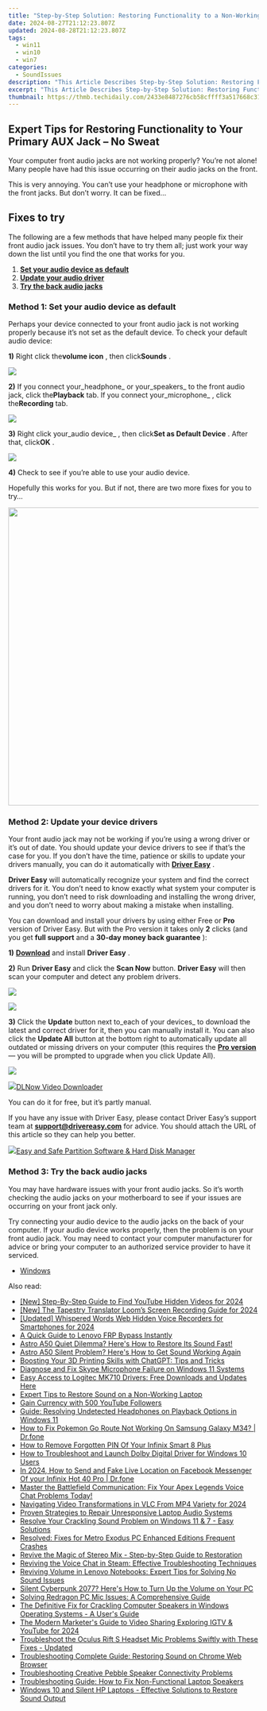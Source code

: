 ```yaml
---
title: "Step-by-Step Solution: Restoring Functionality to a Non-Working Razer BlackShark V2 Mic"
date: 2024-08-27T21:12:23.807Z
updated: 2024-08-28T21:12:23.807Z
tags:
  - win11
  - win10
  - win7
categories:
  - SoundIssues
description: "This Article Describes Step-by-Step Solution: Restoring Functionality to a Non-Working Razer BlackShark V2 Mic"
excerpt: "This Article Describes Step-by-Step Solution: Restoring Functionality to a Non-Working Razer BlackShark V2 Mic"
thumbnail: https://thmb.techidaily.com/2433e8487276cb58cffff3a517668c314cffea5887d41e0c1ef577cb2cf34c4d.jpg
---
```


## Expert Tips for Restoring Functionality to Your Primary AUX Jack – No Sweat

Your computer front audio jacks are not working properly? You’re not alone! Many people have had this issue occurring on their audio jacks on the front.

 This is very annoying. You can’t use your headphone or microphone with the front jacks. But don’t worry. It can be fixed…

## Fixes to try

 The following are a few methods that have helped many people fix their front audio jack issues. You don’t have to try them all; just work your way down the list until you find the one that works for you.

1. [**Set your audio device as default**](https://tools.techidaily.com/drivereasy/download/)
2. [**Update your audio driver**](https://tools.techidaily.com/drivereasy/download/)
3. [**Try the back audio jacks**](https://tools.techidaily.com/drivereasy/download/)

### Method 1: Set your audio device as default

 Perhaps your device connected to your front audio jack is not working properly because it’s not set as the default device. To check your default audio device:

**1)** Right click the**volume icon** , then click**Sounds** .

![](https://images.drivereasy.com/wp-content/uploads/2018/06/img_5b348985cac7a.jpg)

**2)** If you connect your_headphone_ or your_speakers_ to the front audio jack, click the**Playback** tab. If you connect your_microphone_ , click the**Recording** tab.

![](https://images.drivereasy.com/wp-content/uploads/2018/06/img_5b348efb28884.jpg)

**3)** Right click your_audio device_ , then click**Set as Default Device** . After that, click**OK** .

![](https://images.drivereasy.com/wp-content/uploads/2018/06/img_5b34902f6d664.jpg)

**4)** Check to see if you’re able to use your audio device.

 Hopefully this works for you. But if not, there are two more fixes for you to try…

<!-- affiliate ads begin -->
<a href="https://appsumo.8odi.net/c/5597632/2068411/7443" target="_top" id="2068411"><img src="//a.impactradius-go.com/display-ad/7443-2068411" border="0" alt="" width="1200" height="600"/></a><img height="0" width="0" src="https://appsumo.8odi.net/i/5597632/2068411/7443" style="position:absolute;visibility:hidden;" border="0" />
<!-- affiliate ads end -->
### Method 2: Update your device drivers

 Your front audio jack may not be working if you’re using a wrong driver or it’s out of date. You should update your device drivers to see if that’s the case for you. If you don’t have the time, patience or skills to update your drivers manually, you can do it automatically with [**Driver Easy**](https://tools.techidaily.com/drivereasy/download/) .

**Driver Easy**  will automatically recognize your system and find the correct drivers for it. You don’t need to know exactly what system your computer is running, you don’t need to risk downloading and installing the wrong driver, and you don’t need to worry about making a mistake when installing.

 You can download and install your drivers by using either Free or **Pro**  version of Driver Easy. But with the Pro version it takes only **2**  clicks (and you get **full support** and a **30-day money back guarantee** ):

**1)** [**Download**](https://tools.techidaily.com/drivereasy/download/) and install **Driver Easy** .

**2)** Run **Driver Easy** and click the **Scan Now** button. **Driver Easy**  will then scan your computer and detect any problem drivers.

![](https://images.drivereasy.com/wp-content/uploads/2018/06/img_5b344dbcb3a78.jpg)

<!-- affiliate ads begin -->
<a href="https://secure.2checkout.com/order/checkout.php?PRODS=3851691&QTY=1&AFFILIATE=108875&CART=1"><img src="http://www.aiseesoft.com/avangate/30p/banner.jpg" border="0"></a>
<!-- affiliate ads end -->
**3)**  Click the **Update**  button next to_each of your devices_ to download the latest and correct driver for it, then you can manually install it. You can also click the **Update All**  button at the bottom right to automatically update all outdated or missing drivers on your computer (this requires the **[Pro version](https://tools.techidaily.com/drivereasy/download/)**  — you will be prompted to upgrade when you click Update All).

![](https://images.drivereasy.com/wp-content/uploads/2018/06/img_5b3494ff64802.jpg)

<!-- affiliate ads begin -->
<a href="https://secure.2checkout.com/order/checkout.php?PRODS=4712430&QTY=1&AFFILIATE=108875&CART=1"><img src="https://secure.avangate.com/images/merchant/c404a5adbf90e09631678b13b05d9d7a/products/dlnow_256.png" border="0">DLNow Video Downloader</a>
<!-- affiliate ads end -->
 You can do it for free, but it’s partly manual.

 If you have any issue with Driver Easy, please contact Driver Easy’s support team at **[support@drivereasy.com](https://tools.techidaily.com/drivereasy/download/)**  for advice. You should attach the URL of this article so they can help you better.

<!-- affiliate ads begin -->
<a href="https://secure.2checkout.com/order/checkout.php?PRODS=22741618&QTY=1&AFFILIATE=108875&CART=1"><img src="https://www.diskpart.com/resource/images/index/dp-index-img-banner-people@2x.png" border="0">Easy and Safe Partition Software & Hard Disk Manager</a>
<!-- affiliate ads end -->
### Method 3: Try the back audio jacks

 You may have hardware issues with your front audio jacks. So it’s worth checking the audio jacks on your motherboard to see if your issues are occurring on your front jack only.

 Try connecting your audio device to the audio jacks on the back of your computer. If your audio device works properly, then the problem is on your front audio jack. You may need to contact your computer manufacturer for advice or bring your computer to an authorized service provider to have it serviced.

* [Windows](https://tools.techidaily.com/drivereasy/download/)

<ins class="adsbygoogle"
     style="display:block"
     data-ad-format="autorelaxed"
     data-ad-client="ca-pub-7571918770474297"
     data-ad-slot="1223367746"></ins>



<ins class="adsbygoogle"
     style="display:block"
     data-ad-client="ca-pub-7571918770474297"
     data-ad-slot="8358498916"
     data-ad-format="auto"
     data-full-width-responsive="true"></ins>

<span class="atpl-alsoreadstyle">Also read:</span>
<div><ul>
<li><a href="https://youtube-data.techidaily.com/tep-by-step-guide-to-find-youtube-hidden-videos-for-2024/"><u>[New] Step-By-Step Guide to Find YouTube Hidden Videos for 2024</u></a></li>
<li><a href="https://screen-video-capture.techidaily.com/new-the-tapestry-translator-looms-screen-recording-guide-for-2024/"><u>[New] The Tapestry Translator  Loom’s Screen Recording Guide for 2024</u></a></li>
<li><a href="https://remote-screen-capture.techidaily.com/updated-whispered-words-web-hidden-voice-recorders-for-smartphones-for-2024/"><u>[Updated] Whispered Words Web  Hidden Voice Recorders for Smartphones for 2024</u></a></li>
<li><a href="https://android-frp.techidaily.com/a-quick-guide-to-lenovo-frp-bypass-instantly-by-drfone-android/"><u>A Quick Guide to Lenovo FRP Bypass Instantly</u></a></li>
<li><a href="https://sound-issues.techidaily.com/astro-a50-quiet-dilemma-heres-how-to-restore-its-sound-fast/"><u>Astro A50 Quiet Dilemma? Here's How to Restore Its Sound Fast!</u></a></li>
<li><a href="https://sound-issues.techidaily.com/1723015523953-astro-a50-silent-problem-heres-how-to-get-sound-working-again/"><u>Astro A50 Silent Problem? Here's How to Get Sound Working Again</u></a></li>
<li><a href="https://tech-revival.techidaily.com/boosting-your-3d-printing-skills-with-chatgpt-tips-and-tricks/"><u>Boosting Your 3D Printing Skills with ChatGPT: Tips and Tricks</u></a></li>
<li><a href="https://sound-issues.techidaily.com/diagnose-and-fix-skype-microphone-failure-on-windows-11-systems/"><u>Diagnose and Fix Skype Microphone Failure on Windows 11 Systems</u></a></li>
<li><a href="https://win-amazing.techidaily.com/easy-access-to-logitec-mk710-drivers-free-downloads-and-updates-here/"><u>Easy Access to Logitec MK710 Drivers: Free Downloads and Updates Here</u></a></li>
<li><a href="https://sound-issues.techidaily.com/expert-tips-to-restore-sound-on-a-non-working-laptop/"><u>Expert Tips to Restore Sound on a Non-Working Laptop</u></a></li>
<li><a href="https://youtube-video-recordings.techidaily.com/gain-currency-with-500-youtube-followers/"><u>Gain Currency with 500 YouTube Followers</u></a></li>
<li><a href="https://sound-issues.techidaily.com/guide-resolving-undetected-headphones-on-playback-options-in-windows-11/"><u>Guide: Resolving Undetected Headphones on Playback Options in Windows 11</u></a></li>
<li><a href="https://change-location.techidaily.com/how-to-fix-pokemon-go-route-not-working-on-samsung-galaxy-m34-drfone-by-drfone-virtual-android/"><u>How to Fix Pokemon Go Route Not Working On Samsung Galaxy M34? | Dr.fone</u></a></li>
<li><a href="https://unlock-android.techidaily.com/how-to-remove-forgotten-pin-of-your-infinix-smart-8-plus-by-drfone-android/"><u>How to Remove Forgotten PIN Of Your Infinix Smart 8 Plus</u></a></li>
<li><a href="https://sound-issues.techidaily.com/how-to-troubleshoot-and-launch-dolby-digital-driver-for-windows-10-users/"><u>How to Troubleshoot and Launch Dolby Digital Driver for Windows 10 Users</u></a></li>
<li><a href="https://location-social.techidaily.com/in-2024-how-to-send-and-fake-live-location-on-facebook-messenger-of-your-infinix-hot-40-pro-drfone-by-drfone-virtual-android/"><u>In 2024, How to Send and Fake Live Location on Facebook Messenger Of your Infinix Hot 40 Pro | Dr.fone</u></a></li>
<li><a href="https://sound-issues.techidaily.com/1723016198970-master-the-battlefield-communication-fix-your-apex-legends-voice-chat-problems-today/"><u>Master the Battlefield Communication: Fix Your Apex Legends Voice Chat Problems Today!</u></a></li>
<li><a href="https://extra-support.techidaily.com/navigating-video-transformations-in-vlc-from-mp4-variety-for-2024/"><u>Navigating Video Transformations in VLC From MP4 Variety for 2024</u></a></li>
<li><a href="https://sound-issues.techidaily.com/proven-strategies-to-repair-unresponsive-laptop-audio-systems/"><u>Proven Strategies to Repair Unresponsive Laptop Audio Systems</u></a></li>
<li><a href="https://sound-issues.techidaily.com/1723016716998-resolve-your-crackling-sound-problem-on-windows-11-and-7-easy-solutions/"><u>Resolve Your Crackling Sound Problem on Windows 11 & 7 - Easy Solutions</u></a></li>
<li><a href="https://win-blog.techidaily.com/resolved-fixes-for-metro-exodus-pc-enhanced-editions-frequent-crashes/"><u>Resolved: Fixes for Metro Exodus PC Enhanced Editions Frequent Crashes</u></a></li>
<li><a href="https://sound-issues.techidaily.com/revive-the-magic-of-stereo-mix-step-by-step-guide-to-restoration/"><u>Revive the Magic of Stereo Mix - Step-by-Step Guide to Restoration</u></a></li>
<li><a href="https://sound-issues.techidaily.com/reviving-the-voice-chat-in-steam-effective-troubleshooting-techniques/"><u>Reviving the Voice Chat in Steam: Effective Troubleshooting Techniques</u></a></li>
<li><a href="https://sound-issues.techidaily.com/reviving-volume-in-lenovo-notebooks-expert-tips-for-solving-no-sound-issues/"><u>Reviving Volume in Lenovo Notebooks: Expert Tips for Solving No Sound Issues</u></a></li>
<li><a href="https://sound-issues.techidaily.com/1723016525693-silent-cyberpunk-2077-heres-how-to-turn-up-the-volume-on-your-pc/"><u>Silent Cyberpunk 2077? Here's How to Turn Up the Volume on Your PC</u></a></li>
<li><a href="https://sound-issues.techidaily.com/solving-redragon-pc-mic-issues-a-comprehensive-guide/"><u>Solving Redragon PC Mic Issues: A Comprehensive Guide</u></a></li>
<li><a href="https://sound-issues.techidaily.com/the-definitive-fix-for-crackling-computer-speakers-in-windows-operating-systems-a-users-guide/"><u>The Definitive Fix for Crackling Computer Speakers in Windows Operating Systems - A User's Guide</u></a></li>
<li><a href="https://youtube-blog.techidaily.com/odern-marketers-guide-to-video-sharing-exploring-igtv-and-youtube-for-2024/"><u>The Modern Marketer's Guide to Video Sharing  Exploring IGTV & YouTube for 2024</u></a></li>
<li><a href="https://sound-issues.techidaily.com/troubleshoot-the-oculus-rift-s-headset-mic-problems-swiftly-with-these-fixes-updated/"><u>Troubleshoot the Oculus Rift S Headset Mic Problems Swiftly with These Fixes - Updated</u></a></li>
<li><a href="https://sound-issues.techidaily.com/troubleshooting-complete-guide-restoring-sound-on-chrome-web-browser/"><u>Troubleshooting Complete Guide: Restoring Sound on Chrome Web Browser</u></a></li>
<li><a href="https://sound-issues.techidaily.com/troubleshooting-creative-pebble-speaker-connectivity-problems/"><u>Troubleshooting Creative Pebble Speaker Connectivity Problems</u></a></li>
<li><a href="https://sound-issues.techidaily.com/troubleshooting-guide-how-to-fix-non-functional-laptop-speakers/"><u>Troubleshooting Guide: How to Fix Non-Functional Laptop Speakers</u></a></li>
<li><a href="https://sound-issues.techidaily.com/windows-10-and-silent-hp-laptops-effective-solutions-to-restore-sound-output/"><u>Windows 10 and Silent HP Laptops - Effective Solutions to Restore Sound Output</u></a></li>
</ul></div>

